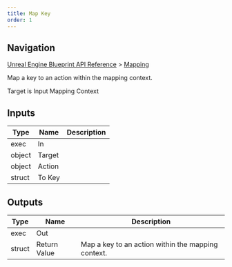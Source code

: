 ```yaml
---
title: Map Key
order: 1
---
```

## Navigation

[Unreal Engine Blueprint API Reference](https://dev.epicgames.com/documentation/en-us/unreal-engine/BlueprintAPI) > [Mapping](https://dev.epicgames.com/documentation/en-us/unreal-engine/BlueprintAPI/Mapping)

Map a key to an action within the mapping context.

Target is Input Mapping Context

## Inputs

| Type | Name | Description |
| --- | --- | --- |
| exec | In |  |
| object | Target |  |
| object | Action |  |
| struct | To Key |  |

## Outputs

| Type | Name | Description |
| --- | --- | --- |
| exec | Out |  |
| struct | Return Value | Map a key to an action within the mapping context. |
